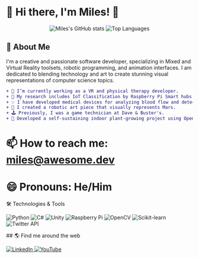 # 🚀 Hi there, I'm Miles! 👋

<p align="center">
  <img src="https://github-readme-stats.vercel.app/api?username=1-61Kilometers&show_icons=true&theme=radical" alt="Miles's GitHub stats">
  <img src="https://github-readme-stats.vercel.app/api/top-langs/?username=1-61Kilometers&layout=compact&theme=radical" alt="Top Languages">
</p>

## 🌟 About Me

I'm a creative and passionate software developer, specializing in Mixed and Virtual Reality toolsets, robotic programming, and animation interfaces. I am dedicated to blending technology and art to create stunning visual representations of computer science topics.

```diff
+ 🔭 I’m currently working as a VR and physical therapy developer.
+ 🌱 My research includes IoT Classification by Raspberry Pi Smart hubs using sklearn.
+ 💡 I have developed medical devices for analyzing blood flow and detecting blood clots.
+ 🎨 I created a robotic art piece that visually represents Mars.
+ 🕹️ Previously, I was a game technician at Dave & Buster's.
+ 🌿 Developed a self-sustaining indoor plant-growing project using OpenCV, Raspberry Pi, and the Twitter API.
```

# 📫 How to reach me: miles@awesome.dev
# 😄 Pronouns: He/Him

🛠️ Technologies & Tools
<p>
  <img src="https://img.shields.io/badge/Code-Python-informational?style=flat&logo=python&logoColor=white&color=2bbc8a" alt="Python">
  <img src="https://img.shields.io/badge/Code-CSharp-informational?style=flat&logo=csharp&logoColor=white&color=2bbc8a" alt="C#">
  <img src="https://img.shields.io/badge/Code-Unity-informational?style=flat&logo=unity&logoColor=white&color=2bbc8a" alt="Unity">
  <img src="https://img.shields.io/badge/Code-RaspberryPi-informational?style=flat&logo=raspberry-pi&logoColor=white&color=2bbc8a" alt="Raspberry Pi">
  <img src="https://img.shields.io/badge/Code-OpenCV-informational?style=flat&logo=opencv&logoColor=white&color=2bbc8a" alt="OpenCV">
  <img src="https://img.shields.io/badge/Code-Sklearn-informational?style=flat&logo=scikit-learn&logoColor=white&color=2bbc8a" alt="Scikit-learn">
  <img src="https://img.shields.io/badge/Code-TwitterAPI-informational?style=flat&logo=twitter&logoColor=white&color=2bbc8a" alt="Twitter API">
</p>
## 🌎 Find me around the web

<p>
  <a href="https://www.linkedin.com/in/milespopiela/" target="_blank">
    <img src="https://img.shields.io/badge/LinkedIn-%230077B5.svg?&style=for-the-badge&logo=linkedin&logoColor=white" alt="LinkedIn">
  </a>
  <a href="https://www.youtube.com/channel/UCh-rTbF0ldUvrpukUCPmo_A" target="_blank">
    <img src="https://img.shields.io/badge/YouTube-%23FF0000.svg?&style=for-the-badge&logo=youtube&logoColor=white" alt="YouTube">
  </a>
</p>

